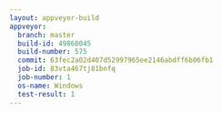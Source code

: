 ```yaml
---
layout: appveyor-build
appveyor:
  branch: master
  build-id: 49868045
  build-number: 575
  commit: 63fec2a02d407d52997965ee2146abdff6b06fb1
  job-id: 83vta467tj81bnfq
  job-number: 1
  os-name: Windows
  test-result: 1
---
```

